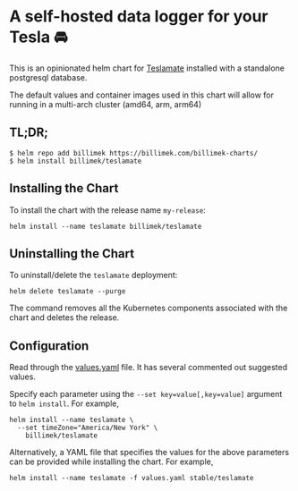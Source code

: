 # A self-hosted data logger for your Tesla 🚘

This is an opinionated helm chart for [Teslamate](https://github.com/adriankumpf/teslamate) installed with a standalone postgresql database.

The default values and container images used in this chart will allow for running in a multi-arch cluster (amd64, arm, arm64)

## TL;DR;

```shell
$ helm repo add billimek https://billimek.com/billimek-charts/
$ helm install billimek/teslamate
```

## Installing the Chart

To install the chart with the release name `my-release`:

```console
helm install --name teslamate billimek/teslamate
```

## Uninstalling the Chart

To uninstall/delete the `teslamate` deployment:

```console
helm delete teslamate --purge
```

The command removes all the Kubernetes components associated with the chart and deletes the release.

## Configuration

Read through the [values.yaml](https://github.com/billimek/billimek-charts/blob/master/teslamate/values.yaml) file. It has several commented out suggested values.

Specify each parameter using the `--set key=value[,key=value]` argument to `helm install`. For example,

```console
helm install --name teslamate \
  --set timeZone="America/New York" \
    billimek/teslamate
```

Alternatively, a YAML file that specifies the values for the above parameters can be provided while installing the chart. For example,

```console
helm install --name teslamate -f values.yaml stable/teslamate
```
